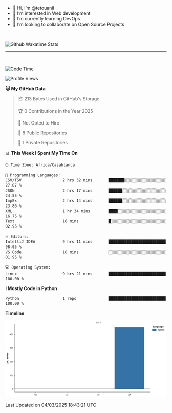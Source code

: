 - 👋 Hi, I’m @tetouanii
- 👀 I’m interested in Web development
- 🌱 I’m currently learning DevOps
- 💞️ I’m looking to collaborate on Open Source Projects

<br/>


![Github Wakatime Stats](https://github-readme-stats.vercel.app/api/wakatime/?username=@walidbosso&layout=compact&&theme=default&link="https://www.github.com/USERNAME/") 

--- 

<br/>


  
<!--START_SECTION:waka-->
![Code Time](http://img.shields.io/badge/Code%20Time-304%20hrs%2016%20mins-blue)

![Profile Views](http://img.shields.io/badge/Profile%20Views-0-blue)

**🐱 My GitHub Data** 

> 📦 213 Bytes Used in GitHub's Storage 
 > 
> 🏆 0 Contributions in the Year 2025
 > 
> 🚫 Not Opted to Hire
 > 
> 📜 8 Public Repositories 
 > 
> 🔑 1 Private Repositories 
 > 
📊 **This Week I Spent My Time On** 

```text
🕑︎ Time Zone: Africa/Casablanca

💬 Programming Languages: 
CSV/TSV                  2 hrs 32 mins       ███████░░░░░░░░░░░░░░░░░░   27.07 % 
JSON                     2 hrs 17 mins       ██████░░░░░░░░░░░░░░░░░░░   24.55 % 
ImpEx                    2 hrs 14 mins       ██████░░░░░░░░░░░░░░░░░░░   23.86 % 
XML                      1 hr 34 mins        ████░░░░░░░░░░░░░░░░░░░░░   16.75 % 
Text                     16 mins             █░░░░░░░░░░░░░░░░░░░░░░░░   02.95 % 

🔥 Editors: 
IntelliJ IDEA            9 hrs 11 mins       █████████████████████████   98.05 % 
VS Code                  10 mins             ░░░░░░░░░░░░░░░░░░░░░░░░░   01.95 % 

💻 Operating System: 
Linux                    9 hrs 21 mins       █████████████████████████   100.00 % 
```

**I Mostly Code in Python** 

```text
Python                   1 repo              █████████████████████████   100.00 % 
```



**Timeline**

![Lines of Code chart](https://raw.githubusercontent.com/tetouanii/tetouanii/main/assets/bar_graph.png)


 Last Updated on 04/03/2025 18:43:21 UTC
<!--END_SECTION:waka-->
